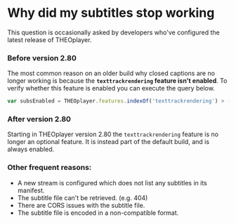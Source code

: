 # Why did my subtitles stop working

This question is occasionally asked by developers who've configured the latest release of THEOplayer.

### Before version 2.80

The most common reason on an older build why closed captions are no longer working is because the **`texttrackrendering` feature isn't enabled**. To verify whether this feature is enabled you can execute the query below.

```js
var subsEnabled = THEOplayer.features.indexOf('texttrackrendering') > -1;
```

### After version 2.80

Starting in THEOplayer version 2.80 the `texttrackrendering` feature is no longer an optional feature. It is instead part of the default build, and is always enabled.

### Other frequent reasons:

- A new stream is configured which does not list any subtitles in its manifest.
- The subtitle file can't be retrieved. (e.g. 404)
- There are CORS issues with the subtitle file.
- The subtitle file is encoded in a non-compatible format.
